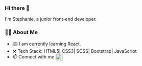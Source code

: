### Hi there 👋
I'm Stephanie, a junior front-end developer.

### 👩‍💻 About Me
- 🕮 I am currently learning React.
- ⚒️ Tech Stack: HTML5| CSS3| SCSS| Bootstrap| JavaScript
- 📫 Connect with me <a href="https://www.linkedin.com/in/stephanie-opala-902252182/">
  <img align="center" alt="Stephanie's Linkdein" width="22px" src="https://cdn.jsdelivr.net/npm/simple-icons@v3/icons/linkedin.svg" />
</a>


